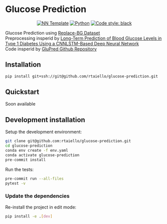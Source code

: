 # Glucose Prediction

<p align="center">
    <a href="https://github.com/grok-ai/nn-template"><img alt="NN Template" src="https://shields.io/badge/nn--template-0.4.0-emerald?style=flat&labelColor=gray"></a>
    <a href="https://www.python.org/downloads/"><img alt="Python" src="https://img.shields.io/badge/python-3.8-blue.svg"></a>
    <a href="https://black.readthedocs.io/en/stable/"><img alt="Code style: black" src="https://img.shields.io/badge/code%20style-black-000000.svg"></a>
</p>

Glucose Prediction using [Replace-BG Dataset](https://www.ncbi.nlm.nih.gov/pmc/articles/PMC5864100/pdf/dc162482.pdf) <br>
Preprocessing insperid by [Long-Term Prediction of Blood Glucose
Levels in Type 1 Diabetes Using a CNNLSTM-Based Deep Neural Network](https://www.ncbi.nlm.nih.gov/pmc/articles/PMC10658677/pdf/10.1177_19322968221092785.pdf)<br>
Code insperid by [GluPred Github Repository](https://github.com/r-cui/GluPred)

## Installation

```bash
pip install git+ssh://git@github.com/rtaiello/glucose-prediction.git
```


## Quickstart

Soon available

## Development installation

Setup the development environment:

```bash
git clone git@github.com:rtaiello/glucose-prediction.git
cd glucose-prediction
conda env create -f env.yaml
conda activate glucose-prediction
pre-commit install
```

Run the tests:

```bash
pre-commit run --all-files
pytest -v
```


### Update the dependencies

Re-install the project in edit mode:

```bash
pip install -e .[dev]
```
